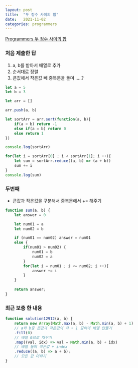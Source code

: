 ```yaml
---
layout: post
title:  "두 정수 사이의 합"
date:   2021-11-02
categories: programmers
---
```

[Programmers 두 정수 사이의 합](https://programmers.co.kr/learn/courses/30/lessons/12912?language=javascript)

### 처음 제출한 답

1. a, b를 받아서 배열로 추가
2. 순서대로 정렬
3. 큰값에서 작은값 빼 중복문을 돌며 .....?

```js
let a = 5
let b = 3

let arr = []

arr.push(a, b)

let sortArr = arr.sort(function(a, b){
    if(a < b) return -1
    else if(a = b) return 0
    else return 1
})

console.log(sortArr)

for(let i = sortArr[0] ; i < sortArr[1]; i ++){
    let sum = sortArr.reduce((a, b) => (a + b))
    sum += i
}
console.log(sum)
```

### 두번째 

- 큰값과 작은값을 구분해서 중복문에서 += 해주기

```js
function sum(a, b) {
    let answer = 0

    let num01 = a
    let num02 = b

    if (num01 == num02) answer = num01
    else {
        if(num01 > num02) {
            num01 = b
            num02 = a
        }
        for(let i = num01 ; i <= num02; i ++){
            answer += i
        }
    }
    
    return answer;
}
```

### 최근 보충 한 내용

```js
function solution12912(a, b) {
    return new Array(Math.max(a, b) - Math.min(a, b) + 1)
    // a와 b중 큰값과 작은값의 차 + 1 길이의 배열 만들기
    .fill(0)
    // 배열 0으로 채우기
    .map((val, idx) => val = Math.min(a, b) + idx)
    // 배열 돌며 작은값 + index
    .reduce((a, b) => a + b);
    // 모든 값 더하기
}

```
